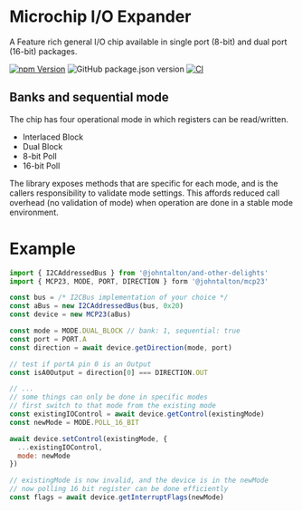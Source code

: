 # Microchip I/O Expander

A Feature rich general I/O chip available in single port (8-bit) and dual port (16-bit) packages.

[![npm Version](http://img.shields.io/npm/v/@johntalton/mcp23.svg)](https://www.npmjs.com/package/@johntalton/mcp23)
![GitHub package.json version](https://img.shields.io/github/package-json/v/johntalton/mcp23)
[![CI](https://github.com/johntalton/mcp23/actions/workflows/CI.yaml/badge.svg)](https://github.com/johntalton/mcp23/actions/workflows/CI.yaml)

## Banks and sequential mode

The chip has four operational mode in which registers can be read/written.

- Interlaced Block
- Dual Block
- 8-bit Poll
- 16-bit Poll

The library exposes methods that are specific for each mode, and is the callers responsibility to validate mode settings. This affords reduced call overhead (no validation of mode) when operation are done in a stable mode environment.


# Example

```javascript
import { I2CAddressedBus } from '@johntalton/and-other-delights'
import { MCP23, MODE, PORT, DIRECTION } form '@johntalton/mcp23'

const bus = /* I2CBus implementation of your choice */
const aBus = new I2CAddressedBus(bus, 0x20)
const device = new MCP23(aBus)

const mode = MODE.DUAL_BLOCK // bank: 1, sequential: true
const port = PORT.A
const direction = await device.getDirection(mode, port)

// test if portA pin 0 is an Output
const isA0Output = direction[0] === DIRECTION.OUT


```
```javascript
// ...
// some things can only be done in specific modes
// first switch to that mode from the existing mode
const existingIOControl = await device.getControl(existingMode)
const newMode = MODE.POLL_16_BIT

await device.setControl(existingMode, {
  ...existingIOControl,
  mode: newMode
})

// existingMode is now invalid, and the device is in the newMode
// now polling 16 bit register can be done efficiently
const flags = await device.getInterruptFlags(newMode)


```